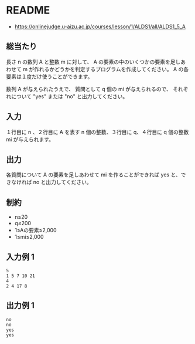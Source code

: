 # README
- <https://onlinejudge.u-aizu.ac.jp/courses/lesson/1/ALDS1/all/ALDS1_5_A>
## 総当たり
長さ n の数列 A と整数 m に対して、
A の要素の中のいくつかの要素を足しあわせて m が作れるかどうかを判定するプログラムを作成してください。
A の各要素は１度だけ使うことができます。

数列 A が与えられたうえで、
質問として q 個の mi が与えられるので、
それぞれについて "yes" または "no" と出力してください。
## 入力
１行目に n 、２行目に A を表す n 個の整数、３行目に q、４行目に q 個の整数 mi が与えられます。
## 出力
各質問について A の要素を足しあわせて mi を作ることができれば yes と、できなければ no と出力してください。
## 制約
- n≤20
- q≤200
- 1≤Aの要素≤2,000
- 1≤mi≤2,000
## 入力例 1
```
5
1 5 7 10 21
4
2 4 17 8
```
## 出力例 1
```
no
no
yes
yes
```
